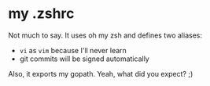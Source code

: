 # my .zshrc

Not much to say. It uses oh my zsh and defines two aliases:

- `vi` as `vim` because I'll never learn
- git commits will be signed automatically

Also, it exports my gopath. Yeah, what did you expect? ;)

